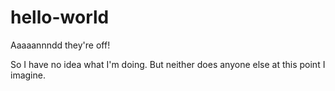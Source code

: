 # hello-world
Aaaaannndd they're off!

So I have no idea what I'm doing. But neither does anyone else at this point I imagine.
